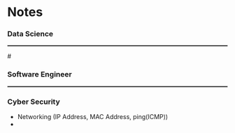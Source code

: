 # Notes

### Data Science

<hr style="border:1px solid gray">
#

### Software Engineer

<hr style="border:1px solid gray">

### Cyber Security 
* Networking (IP Address, MAC Address, ping(ICMP))
* 

